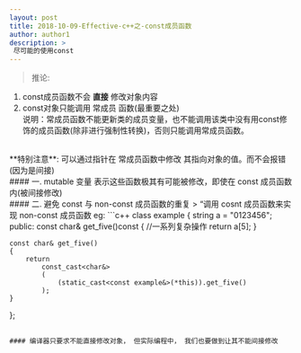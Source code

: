 ```yaml
--- 
layout: post
title: 2018-10-09-Effective-c++之-const成员函数
author: author1
description: > 
 尽可能的使用const
---
```

> 推论: 
 1. const成员函数不会 **直接** 修改对象内容
 2. const对象只能调用 常成员 函数(最重要之处)   
  说明：常成员函数不能更新类的成员变量，也不能调用该类中没有用const修饰的成员函数(除非进行强制性转换)，否则只能调用常成员函数。

<br>
**特别注意**: 可以通过指针在 常成员函数中修改 其指向对象的值。而不会报错(因为是间接)

<br>
#### 一. mutable 变量
	表示这些函数极其有可能被修改，即使在 const 成员函数内(被间接修改)

<br>
#### 二. 避免 const 与 non-const 成员函数的重复
> “调用 cosnt 成员函数来实现 non-const 成员函数
eg:
```c++
class example
{
    string a = "0123456";
public:
    const char& get_five()const
    {
        //一系列复杂操作
        return a[5];
    }

    const char& get_five()
    {
        return
            const_cast<char&>
            (
                (static_cast<const example&>(*this)).get_five()
            );
    }
};
```

#### 编译器只要求不能直接修改对象， 但实际编程中， 我们也要做到让其不能间接修改
